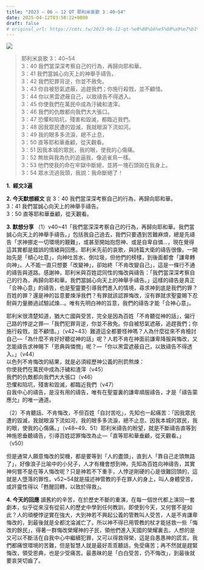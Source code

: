 ```yaml
---
title: "2023 – 06 – 12 QT 耶利米哀歌 3：40~54"
date: 2025-04-12T03:58:22+0800
draft: false
# original_url: https://cmtc.tw/2023-06-12-qt-%e8%80%b6%e5%88%a9%e7%b1%b3%e5%93%80%e6%ad%8c-3%ef%bc%9a4054
---
```


![](/images/qt.jpg)
> 耶利米哀歌 3：40\~54  
> 3：40 我們當深深考察自己的行為，再歸向耶和華。  
> 3：41 我們當誠心向天上的神舉手禱告。  
> 3：42 我們犯罪背逆，你並不赦免。  
> 3：43 你自被怒氣遮蔽，追趕我們；你施行殺戮，並不顧惜。  
> 3：44 你以黑雲遮蔽自己，以致禱告不得透入。  
> 3：45 你使我們在萬民中成為汙穢和渣滓。  
> 3：46 我們的仇敵都向我們大大張口。  
> 3：47 恐懼和陷坑，殘害和毀滅，都臨近我們。  
> 3：48 因我眾民遭的毀滅，我就眼淚下流如河。  
> 3：49 我的眼多多流淚，總不止息，  
> 3：50 直等耶和華垂顧，從天觀看。  
> 3：51 因我本城的眾民，我的眼，使我的心傷痛。  
> 3：52 無故與我為仇的追逼我，像追雀鳥一樣。  
> 3：53 他們使我的命在牢獄中斷絕，並將一塊石頭拋在我身上。  
> 3：54 眾水流過我頭，我說：我命斷絕了！

**1.  經文3遍**

**2. 今天默想經文**
哀 3：40 我們當深深考察自己的行為，再歸向耶和華。  
3：41 我們當誠心向天上的神舉手禱告。  
3：50 直等耶和華垂顧，從天觀看。

**3. 默想分享**
（1）v40\~41「我們當深深考察自己的行為，再歸向耶和華。我們當誠心向天上的神舉手禱告。」包括我自己過去，我們只要遇到苦難麻煩，總是先禱告「求神挪走一切環境的艱難」，或甚至開始抱怨神、或是自卑自憐…，現在覺得這其實都是錯誤的情緒與回應。耶利米先前的哀歌，與詩篇大衛的禱告很像，一開始先是「傾心吐意」，向神吐苦水、倒垃圾，但他們的榜樣，到後面都會「謙卑轉向神」。人不能一直只想要「改變神」，卻始終「不肯改變自己」，這是一條行不通的禱告與道路。感謝神，耶利米與百姓認同性的悔改與禱告：「我們當深深考察自己的行為，再歸向耶和華。我們當誠心向天上的神舉手禱告。」這樣的禱告是真正「合神心意」的禱告，也是聖靈要引導我們進入的情境，尋求神到底是我們的罪？百姓的罪？還是神的旨意要煉淨我們？有罪就該認罪悔改，沒有罪就求聖靈賜下忍耐與力量勝過試驗試煉…。唯有先明白神的旨意，我們的禱告才能「合神心意」。

耶利米很清楚知道，猶大亡國與受苦，完全是因為百姓「不肯聽從神的話」，偏行己路的悖逆之罪—「我們犯罪背逆，你並不赦免。你自被怒氣遮蔽，追趕我們；你施行殺戮，並不顧惜。」（v42\~43）難道這全都要怪神嗎？人為什麼從來不肯檢討自己—「為什麼不肯好好聽從神的話」呢？人若不肯在神面前謙卑降服與悔改，又怎能禱告求神賜下「恩典與憐憫」呢？—「你以黑雲遮蔽自己，以致禱告不得透入。」（v44）  
以色列不肯悔改的結果，就是必須經歷神公義的刑罰熬煉：  
你使我們在萬民中成為汙穢和渣滓（v45）  
我們的仇敵都向我們大大張口（v46）  
恐懼和陷坑，殘害和毀滅，都臨近我們（v47）  
自我中心的禱告，是沒有用的禱告，唯有在聖靈裏的謙卑順服禱告，才是「禱告蒙應允」的唯一通道。

（2）不肯聽話、不肯悔改，不但百姓「自討苦吃」，先知也一起痛苦：「因我眾民遭的毀滅，我就眼淚下流如河，我的眼多多流淚，總不止息、因我本城的眾民，我的眼，使我的心傷痛。」（v48\~49、51）耶利米禱告的盼望，就是不斷禱告直等到神施恩垂聽禱告，引導百姓認罪悔改為止—「直等耶和華垂顧，從天觀看。」（v50）

但是通常人願意悔改的契機，都是要等到「人的盡頭」，直到人「靠自己走頭無路了」，好像浪子比喻中的小兒子，人才有機會想到神。先知為百姓向神禱告，其實神何嘗不是在等人悔改呢？只是神若不下重手，人悖逆剛硬的心是很難回頭的，這就是人墮落的罪性。v52\~54就是描述神管教的手在罪人的身上，叫人身體受苦，或許靈性得以「甦醒回轉，以致於得救」。

**4. 今天的回應**
讀舊約的辛苦，在於歷史不斷的重演，在每一個世代都上演同一套劇本，似乎從來沒有從前人的歷史中學到任何教訓，即使到今天，又何嘗不是如此？人的頑梗悖逆實在強大，大到神若不興起公義的管教叫人受苦，人是不肯謙卑悔改的，到最後就是全都沈淪滅亡了。所以神不得已用管教的杖才能拯救一些「悔改的餘民」，得著一群悔改榮耀神的子民，領他們進入天國的榮耀裏去。人想的是又可以不斷活在自我中心中繼續犯罪，又可以得救得榮，這是自愚愚神的謊言。我們都痛恨環境的苦難，但是智慧人就是最好乖乖聽話，免受痛苦；再不然就是趕緊悔改，領受恩典，也是少受痛苦。最愚昧的是「白白受苦，仍不悔改」，到最後就要哀哭切齒了。
